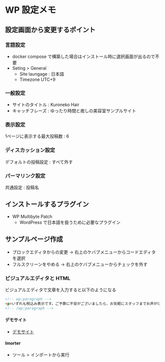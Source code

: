 # WP 設定メモ
## 設定画面から変更するポイント
### 言語設定
- docker compose で構築した場合はインストール時に選択画面が出るので不要
- Seting > General
    - Site laungage : 日本語
    - Timezone UTC+9

### 一般設定
- サイトのタイトル : Kuroneko Hair
- キャッチフレーズ : ゆったり時間と癒しの美容室サンプルサイト


### 表示設定
1ページに表示する最大投稿数 : 6


### ディスカッション設定
デフォルトの投稿設定 : すべて外す


### パーマリンク設定
共通設定 : 投稿名


## インストールするプラグイン
- WP Multibyte Patch
    - WordPress で日本語を扱うために必要なプラグイン


## サンプルページ作成
- ブロックエディタからの変更 -> 右上のケバブメニューからコードエディタを選択
- フルスクリーンをやめる -> 右上のケバブメニューからチェックを外す


### ビジュアルエディタと HTML

ビジュアルエディタで文章を入力すると以下のようになる

```html
<!-- wp:paragraph -->
<p>いずれも税込み表示です。ご予算に不安がございましたら、お気軽にスタッフまでお声がけください。</p>
<!-- /wp:paragraph -->
```

#### デモサイト
- [デモサイト](https://wptheme-beginners.com/demo/shop-info/)


#### Imorter
- ツール > インポートから実行

